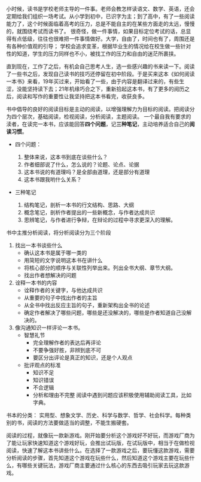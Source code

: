 小时候，读书是学校老师主导的一件事。老师会教怎样读语文、数学、英语，还会定期给我们组织一场考试。从小学到初中，已识字为主；到了高中，有了一些阅读能力了，这个时候面临着高考的压力，总是不能自主的在某些方面走的太远，慢慢的，就围绕考试而读书了。 很奇怪，做一件事情，如果目标定位考试的话，总显得有点低级，往往也很难把一件事情做好。大学，自由了，时间也有了，周围还是有各种价值观的引导； 学校会追求变革，根据毕业生的情况给在校生做一些针对性的知道，学生的压力同样也不小，被找工作的压力和自由的迷茫所裹挟。

直到现在，工作了之后，有机会自己思考人生，选一些感兴趣的书来读一下。阅读了一些书之后，发现自己读书的技巧还停留在初中阶段。于是买来这本《如何阅读一本书》来看，19年买过来，开始看了一些，由于内容是翻译过来的，有些生涩，没能坚持读下去；21年机缘巧合之下，重新拾起这本书，有了更多的阅历之后，阅读和写作的重要性让我坚持把这本书看完，收获良多。

书中倡导的良好的阅读目标是主动的阅读，以增强理解力为目标的阅读。把阅读分为四个层次，基础阅读，检视阅读，分析阅读，主题阅读。 一个最自我有要求的渎者，在读完一本书，应该能回答**四个问题**，记**三种笔记**，主动培养适合自己的**阅读习惯**。
* 四个问题： 
    1. 整体来说，这本书到底在谈些什么？
    2. 作者细部说了什么，怎么说的？论题、论点、论据
    3. 这本书说的有道理吗？是全部由道理，还是部分有道理
    4. 这本书跟我哟什么关系？

* 三种笔记
    1. 结构笔记，剖析一本书的行文结构、思路、大纲
    2. 概念笔记，剖析作者提出的一些新概念，与作者达成共识
    4. 思辨笔记，与作者进行争辩，在辩论的过程中寻求更深入的理解。


书中主推分析阅读，将分析阅读分为三个阶段
1. 找出一本书谈些什么
    * 确认这本书是属于哪一类的
    * 用简短的文字说明这本书在讲什么
    * 将核心部分的顺序与关联性列举出来。列出全书大纲、章节大纲。
    * 找出作者想解决的问题
2. 诠释一本书的内容
    * 诠释作者的关键字，与他达成共识
    * 从重要的句子中找出作者的主旨
    * 从全书中找出反应主旨的句子，重新架构出全书的论述
    * 确定作者解决了哪些问题，哪些是还没解决的，哪些是作者知道自己没解决的。
3. 像沟通知识一样评论一本书。
    * 智慧礼节
        * 完全理解作者的表达后再评论
        * 不要争强好胜，非辨到底不可
        * 要区分出评论是真正的知识，还是个人观点
    * 批评观点的标准
        * 知识不足
        * 知识错误
        * 不合逻辑
        * 分析和理由不完整
阅读中遇到问题应该积极使用辅助阅读工具，比如字典。

书本的分类： 实用型、想象文学、历史、科学与数学、哲学、社会科学。每种类别的书，阅读的方法要做适当的调整，不能生搬硬套。

阅读的过程，就像玩一款新游戏。刚开始要分析这个游戏好不好玩，而游戏厂商为了能让玩家快速知道这个游戏好玩，会推出试玩版，在试玩版中，相当于在做检视阅读，快速了解这本书讲些什么。在选择了一款游戏之后，要玩懂这款游戏，需要分析阅读的步骤，首先知道这个游戏在玩些什么，然后知道这个游戏主要在玩些什么，有哪些关键玩法，游戏厂商主要通过什么核心的东西去吸引玩家去玩这款游戏。
